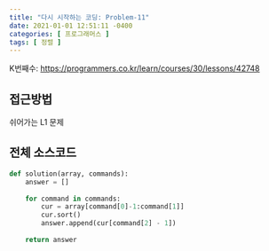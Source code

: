 ```yaml
---
title: "다시 시작하는 코딩: Problem-11"
date: 2021-01-01 12:51:11 -0400
categories: [ 프로그래머스 ]
tags: [ 정렬 ]
---
```


K번째수: https://programmers.co.kr/learn/courses/30/lessons/42748

접근방법
--------
쉬어가는 L1 문제

전체 소스코드
------
```python
def solution(array, commands):
    answer = []
    
    for command in commands:
        cur = array[command[0]-1:command[1]]
        cur.sort()
        answer.append(cur[command[2] - 1])
        
    return answer
```
